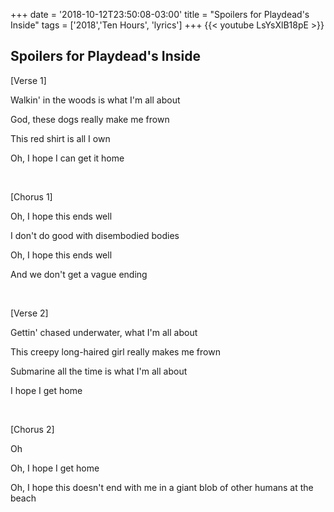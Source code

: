 +++
date = '2018-10-12T23:50:08-03:00'
title = "Spoilers for Playdead's Inside"
tags = ['2018','Ten Hours', 'lyrics']
+++
{{< youtube LsYsXlB18pE >}}

## Spoilers for Playdead's Inside

[Verse 1]

Walkin' in the woods is what I'm all about

God, these dogs really make me frown

This red shirt is all I own

Oh, I hope I can get it home

&nbsp;

[Chorus 1]

Oh, I hope this ends well

I don't do good with disembodied bodies

Oh, I hope this ends well

And we don't get a vague ending

&nbsp;

[Verse 2]

Gettin' chased underwater, what I'm all about

This creepy long-haired girl really makes me frown

Submarine all the time is what I'm all about

I hope I get home

&nbsp;

[Chorus 2]

Oh

Oh, I hope I get home

Oh, I hope this doesn't end with me in a giant blob of other humans at the beach